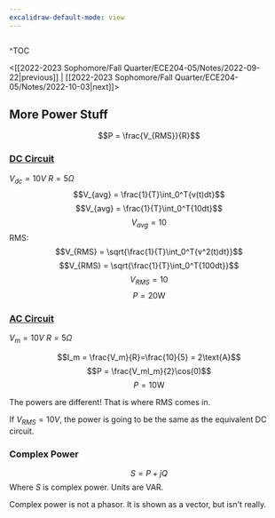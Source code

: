 ```yaml
---
excalidraw-default-mode: view
---
```



```toc

```
^TOC

<[[2022-2023 Sophomore/Fall Quarter/ECE204-05/Notes/2022-09-22|previous]] | [[2022-2023 Sophomore/Fall Quarter/ECE204-05/Notes/2022-10-03|next]]>

## More Power Stuff

$$P = \frac{V_{RMS}}{R}$$


### <u> DC Circuit </u>
$V_{dc} = 10V$
$R = 5\Omega$
$$V_{avg} = \frac{1}{T}\int_0^T{v(t)dt}$$
$$V_{avg} = \frac{1}{T}\int_0^T{10dt}$$
$$V_{avg} = 10$$
RMS:
$$V_{RMS} = \sqrt{\frac{1}{T}\int_0^T{v^2(t)dt}}$$
$$V_{RMS} = \sqrt{\frac{1}{T}\int_0^T{100dt}}$$
$$V_{RMS} = 10$$
$$P=20\text{W}$$

### <u> AC Circuit </u>

$V_{m} = 10V$
$R = 5\Omega$

$$I_m = \frac{V_m}{R}=\frac{10}{5} = 2\text{A}$$
$$P = \frac{V_mI_m}{2}\cos(0)$$
$$P=10\text{W}$$

The powers are different!
That is where RMS comes in.

If $V_{RMS} = 10V$, the power is going to be the same as the equivalent DC circuit.

### Complex Power

$$S = P + jQ$$
Where $S$ is complex power. Units are VAR.

Complex power is not a phasor. It is shown as a vector, but isn't really.